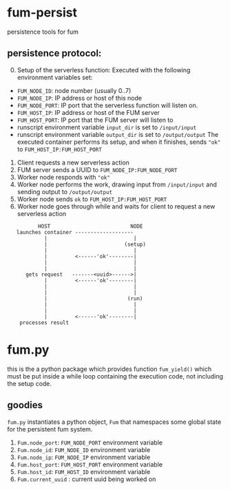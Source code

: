 # fum-persist
persistence tools for fum

persistence protocol:
--------------------

0.  Setup of the serverless function:  Executed with the following environment variables set:
  -  `FUM_NODE_ID`: node number (usually 0..7)
  -  `FUM_NODE_IP`: IP address or host of this node
  -  `FUM_NODE_PORT`: IP port that the serverless function will listen on.
  -  `FUM_HOST_IP`: IP address or host of the FUM server
  -  `FUM_HOST_PORT`: IP port that the FUM server will listen to
  -  runscript environment variable `input_dir` is set to `/input/input`
  -  runscript environment variable `output_dir` is set to `/output/output`
  The executed container performs its setup, and when it finishes, sends `"ok"` to `FUM_HOST_IP:FUM_HOST_PORT`
1.  Client requests a new serverless action
2.  FUM server sends a UUID to `FUM_NODE_IP:FUM_NODE_PORT`
3.  Worker node responds with `"ok"`
5.  Worker node performs the work, drawing input from `/input/input` and sending output to `/output/output`
6.  Worker node sends `ok` to `FUM_HOST_IP:FUM_HOST_PORT`
7.  Worker node goes through while and waits for client to request a new serverless action

```
          HOST                          NODE
   launches container -------------------
            |                            |
            |                         (setup)
            |                            |
            |         <------'ok'--------|
            |                            |
            |                            |
      gets request   -------<uuid>------>|
            |         <------'ok'--------|                   
            |                            |
            |                            |
            |                          (run)
            |                            |
            |                            |
            |         <------'ok'--------|
    processes result
```


# fum.py

this is the a python package which provides function `fum_yield()` which must be put inside a
while loop containing the execution code, not including the setup code.

## goodies

`fum.py` instantiates a python object, `Fum` that namespaces some global state for the persistent
fum system.

1.  `Fum.node_port`:  `FUM_NODE_PORT` environment variable
2.  `Fum.node_id`: `FUM_NODE_ID` environment variable
3.  `Fum.node_ip`: `FUM_NODE_IP` environment variable
4.  `Fum.host_port`:  `FUM_HOST_PORT` environment variable
5.  `Fum.host_id`: `FUM_HOST_ID` environment variable
6.  `Fum.current_uuid` : current uuid being worked on

